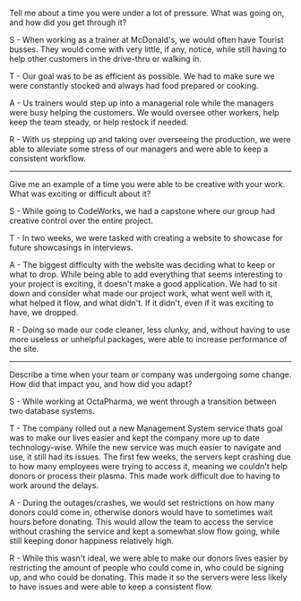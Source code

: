 Tell me about a time you were under a lot of pressure. What was going on, and how did you get through it?

S - When working as a trainer at McDonald's, we would often have Tourist busses. They would come with very little, if any, notice, while still having to help other customers in the drive-thru or walking in.
    
T - Our goal was to be as efficient as possible. We had to make sure we were constantly stocked and always had food prepared or cooking.

A - Us trainers would step up into a managerial role while the managers were busy helping the customers. We would oversee other workers, help keep the team steady, or help restock if needed.

R - With us stepping up and taking over overseeing the production, we were able to alleviate some stress of our managers and were able to keep a consistent workflow.

------------------------------------------------------------------------------------------------

Give me an example of a time you were able to be creative with your work. What was exciting or difficult about it?

S - While going to CodeWorks, we had a capstone where our group had creative control over the entire project. 

T - In two weeks, we were tasked with creating a website to showcase for future showcasings in interviews.

A - The biggest difficulty with the website was deciding what to keep or what to drop. While being able to add everything that seems interesting to your project is exciting, it doesn't make a good application. We had to sit down and consider what made our project work, what went well with it, what helped it flow, and what didn't. If it didn't, even if it was exciting to have, we dropped.

R - Doing so made our code cleaner, less clunky, and, without having to use more useless or unhelpful packages, were able to increase performance of the site.

------------------------------------------------------------------------------------------------

Describe a time when your team or company was undergoing some change. How did that impact you, and how did you adapt?

S - While working at OctaPharma, we went through a transition between two database systems.

T - The company rolled out a new Management System service thats goal was to make our lives easier and kept the company more up to date technology-wise. While the new service was much easier to navigate and use, it still had its issues. The first few weeks, the servers kept crashing due to how many employees were trying to access it, meaning we couldn't help donors or process their plasma. This made work difficult due to having to work around the delays.

A - During the outages/crashes, we would set restrictions on how many donors could come in, otherwise donors would have to sometimes wait hours before donating. This would allow the team to access the service without crashing the service and kept a somewhat slow flow going, while still keeping donor happiness relatively high.

R - While this wasn't ideal, we were able to make our donors lives easier by restricting the amount of people who could come in, who could be signing up, and who could be donating. This made it so the servers were less likely to have issues and were able to keep a consistent flow.